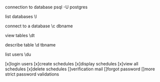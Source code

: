 connection to database
psql -U postgres

list databases
\l

connect to a database
\c dbname

view tables
\dt

describe table
\d tbname

list users
\du

[x]login users
[x]create schedules
[x]display schedules
[x]view all schedules
[x]delete schedules
[]verification mail
[]forgot password
[]more strict password validations